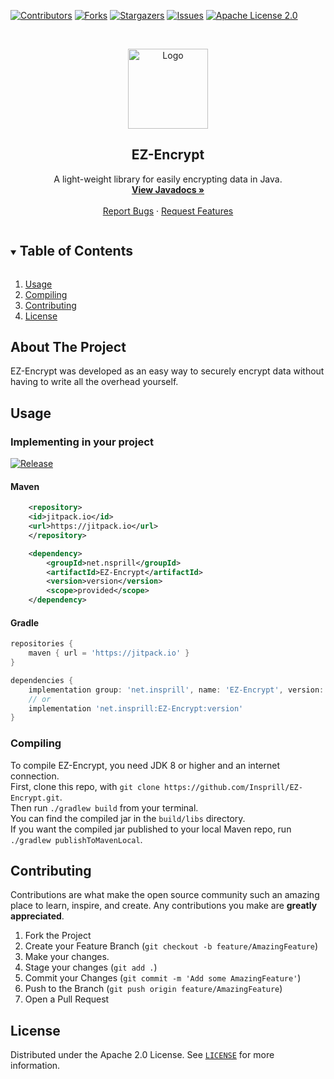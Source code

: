 [![Contributors][contributors-shield]][contributors-url]
[![Forks][forks-shield]][forks-url]
[![Stargazers][stars-shield]][stars-url]
[![Issues][issues-shield]][issues-url]
[![Apache License 2.0][license-shield]][license-url]



<!-- PROJECT LOGO -->
<br />
<p align="center">
  <a href="https://github.com/Insprill/EZ-Encrypt">
    <img src="https://imgur.com/BvJ2zvM.png" alt="Logo" width="128" height="128">
  </a>
</p>
<h2 align="center">EZ-Encrypt</h2>
<p align="center">
  A light-weight library for easily encrypting data in Java.
  <br />
  <a href="https://insprill.net/javadocs/ezencrypt"><strong>View Javadocs »</strong></a>
  <br />
  <br />
  <a href="https://github.com/Insprill/EZ-Encrypt/issues">Report Bugs</a>
  ·
  <a href="https://github.com/Insprill/EZ-Encrypt/issues">Request Features</a>
</p>



<!-- TABLE OF CONTENTS -->
<details open="open">
  <summary><h2 style="display: inline-block">Table of Contents</h2></summary>
  <ol>
    <li><a href="#usage">Usage</a></li>
    <li><a href="#compiling">Compiling</a></li>
    <li><a href="#contributing">Contributing</a></li>
    <li><a href="#license">License</a></li>
  </ol>
</details>



<!-- ABOUT THE PROJECT -->
## About The Project

EZ-Encrypt was developed as an easy way to securely encrypt data without having to write all the overhead yourself.



<!-- USAGE EXAMPLES -->
## Usage

### Implementing in your project
[![Release](https://jitpack.io/v/Insprill/EZ-Encrypt.svg)](https://jitpack.io/#Insprill/EZ-Encrypt)
#### Maven
```xml
    <repository>
	<id>jitpack.io</id>
	<url>https://jitpack.io</url>
    </repository>
```
```xml
    <dependency>
        <groupId>net.nsprill</groupId>
        <artifactId>EZ-Encrypt</artifactId>
        <version>version</version>
        <scope>provided</scope>
    </dependency>
```
#### Gradle
```groovy
repositories {
    maven { url = 'https://jitpack.io' }
}
```
```groovy
dependencies {
    implementation group: 'net.insprill', name: 'EZ-Encrypt', version: 'version'
    // or
    implementation 'net.insprill:EZ-Encrypt:version'
}
```

### Compiling

To compile EZ-Encrypt, you need JDK 8 or higher and an internet connection.  
First, clone this repo, with `git clone https://github.com/Insprill/EZ-Encrypt.git`.  
Then run `./gradlew build` from your terminal.  
You can find the compiled jar in the `build/libs` directory.  
If you want the compiled jar published to your local Maven repo, run `./gradlew publishToMavenLocal`.



<!-- CONTRIBUTING -->
## Contributing

Contributions are what make the open source community such an amazing place to learn, inspire, and create. Any contributions you make are **greatly appreciated**.

1. Fork the Project
2. Create your Feature Branch (`git checkout -b feature/AmazingFeature`)
3. Make your changes.
4. Stage your changes (`git add .`)
5. Commit your Changes (`git commit -m 'Add some AmazingFeature'`)
6. Push to the Branch (`git push origin feature/AmazingFeature`)
7. Open a Pull Request



<!-- LICENSE -->
## License

Distributed under the Apache 2.0 License. See [`LICENSE`][license-url] for more information.



<!-- MARKDOWN LINKS & IMAGES -->
<!-- https://www.markdownguide.org/basic-syntax/#reference-style-links -->
[contributors-shield]: https://img.shields.io/github/contributors/Insprill/EZ-Encrypt.svg?style=for-the-badge
[contributors-url]: https://github.com/Insprill/EZ-Encrypt/graphs/contributors
[forks-shield]: https://img.shields.io/github/forks/Insprill/EZ-Encrypt.svg?style=for-the-badge
[forks-url]: https://github.com/Insprill/EZ-Encrypt/network/members
[stars-shield]: https://img.shields.io/github/stars/Insprill/EZ-Encrypt.svg?style=for-the-badge
[stars-url]: https://github.com/Insprill/EZ-Encrypt/stargazers
[issues-shield]: https://img.shields.io/github/issues/Insprill/EZ-Encrypt.svg?style=for-the-badge
[issues-url]: https://github.com/Insprill/EZ-Encrypt/issues
[license-shield]: https://img.shields.io/github/license/Insprill/EZ-Encrypt.svg?style=for-the-badge
[license-url]: https://github.com/Insprill/EZ-Encrypt/blob/master/LICENSE
